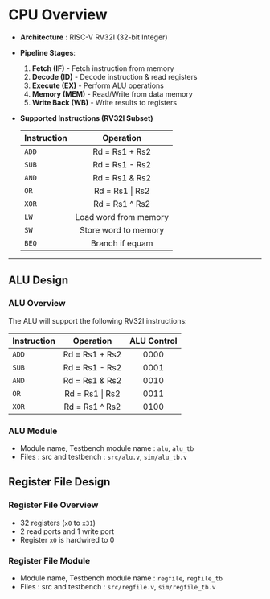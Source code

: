 # **CPU Overview**
-   **Architecture** : RISC-V RV32I (32-bit Integer)
-   **Pipeline Stages**:
    1.  **Fetch       (IF)**    - Fetch instruction from memory
    2.  **Decode      (ID)**    - Decode instruction & read registers
    3.  **Execute     (EX)**    - Perform ALU operations
    4.  **Memory      (MEM)**   - Read/Write from data memory
    5.  **Write Back  (WB)**    - Write results to registers

-   **Supported Instructions (RV32I Subset)**

    | Instruction       | Operation                 |
    |---                |:-:                        |
    |  `ADD`            | Rd = Rs1 + Rs2            |
    |  `SUB`            | Rd = Rs1 - Rs2            |
    |  `AND`            | Rd = Rs1 & Rs2            |
    |  `OR`             | Rd = Rs1 \| Rs2           |
    |  `XOR`            | Rd = Rs1 ^ Rs2            |
    |  `LW`             | Load word from memory     |
    |  `SW`             | Store word to memory      |
    |  `BEQ`            | Branch if equam           |

---

## **ALU Design**
### ALU Overview
The ALU will support the following RV32I instructions:

| Instruction       | Operation                 | ALU Control   |
|---                |:-:                        |:-:            |
|  `ADD`            | Rd = Rs1 + Rs2            | 0000          |
|  `SUB`            | Rd = Rs1 - Rs2            | 0001          |
|  `AND`            | Rd = Rs1 & Rs2            | 0010          |
|  `OR`             | Rd = Rs1 \| Rs2           | 0011          |
|  `XOR`            | Rd = Rs1 ^ Rs2            | 0100          |

### ALU Module
-   Module name, Testbench module name : `alu`, `alu_tb`
-   Files : src and testbench : `src/alu.v`, `sim/alu_tb.v` 

## **Register File Design**
### Register File Overview
-   32 registers (`x0` to `x31`)
-   2 read ports and 1 write port
-   Register `x0` is hardwired to 0

### Register File Module
-   Module name, Testbench module name : `regfile`, `regfile_tb`
-   Files : src and testbench : `src/regfile.v`, `sim/regfile_tb.v` 